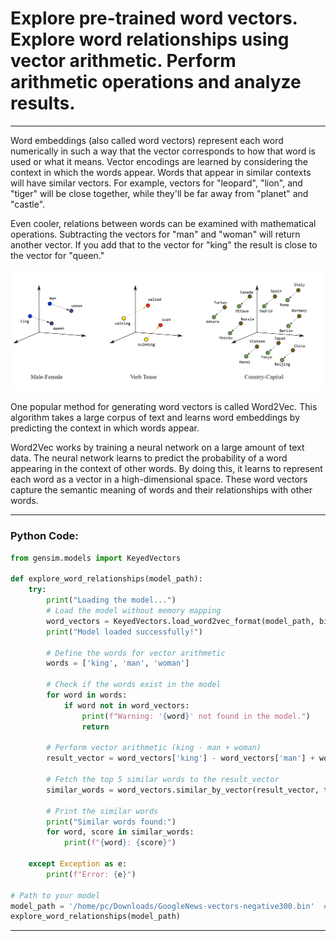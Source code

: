 # Explore pre-trained word vectors. Explore word relationships using vector arithmetic. Perform arithmetic operations and analyze results.

---

Word embeddings (also called word vectors) represent each word numerically in such a way that the vector corresponds to how that word is used or what it means. Vector encodings are learned by considering the context in which the words appear. Words that appear in similar contexts will have similar vectors. For example, vectors for "leopard", "lion", and "tiger" will be close together, while they'll be far away from "planet" and "castle".

Even cooler, relations between words can be examined with mathematical operations. Subtracting the vectors for "man" and "woman" will return another vector. If you add that to the vector for "king" the result is close to the vector for "queen."

![Word Vectors](images/word-vectors.png)

One popular method for generating word vectors is called Word2Vec. This algorithm takes a large corpus of text and learns word embeddings by predicting the context in which words appear.

Word2Vec works by training a neural network on a large amount of text data. The neural network learns to predict the probability of a word appearing in the context of other words. By doing this, it learns to represent each word as a vector in a high-dimensional space. These word vectors capture the semantic meaning of words and their relationships with other words.

---
### Python Code:

```python
from gensim.models import KeyedVectors  

def explore_word_relationships(model_path):  
    try:  
        print("Loading the model...")  
        # Load the model without memory mapping  
        word_vectors = KeyedVectors.load_word2vec_format(model_path, binary=True)  
        print("Model loaded successfully!")  
			
        # Define the words for vector arithmetic  
        words = ['king', 'man', 'woman']  
			  
        # Check if the words exist in the model  
        for word in words:  
            if word not in word_vectors:  
                print(f"Warning: '{word}' not found in the model.")  
                return  
				
        # Perform vector arithmetic (king - man + woman)  
        result_vector = word_vectors['king'] - word_vectors['man'] + word_vectors['woman']  
			
        # Fetch the top 5 similar words to the result_vector  
        similar_words = word_vectors.similar_by_vector(result_vector, topn=5)  
			
        # Print the similar words  
        print("Similar words found:")  
        for word, score in similar_words:  
            print(f"{word}: {score}")  
			
    except Exception as e:  
        print(f"Error: {e}")  
		
# Path to your model  
model_path = '/home/pc/Downloads/GoogleNews-vectors-negative300.bin'  # Modify as per your path   
explore_word_relationships(model_path)
```
---